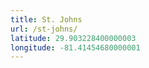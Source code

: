 ```yaml
---
title: St. Johns
url: /st-johns/
latitude: 29.903228400000003
longitude: -81.41454680000001
---
```

